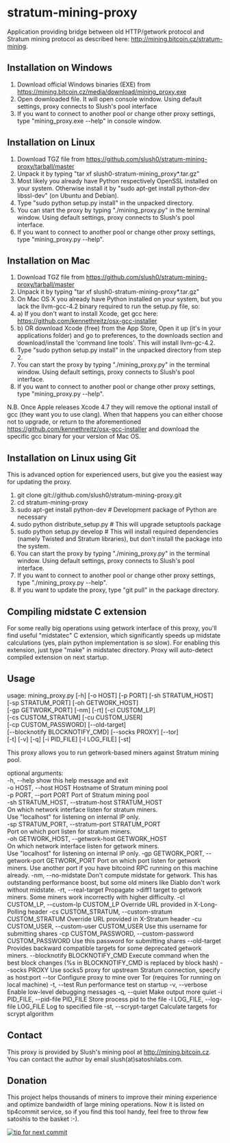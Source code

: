 stratum-mining-proxy
====================

Application providing bridge between old HTTP/getwork protocol and Stratum mining protocol
as described here: http://mining.bitcoin.cz/stratum-mining.

Installation on Windows
-----------------------

1. Download official Windows binaries (EXE) from https://mining.bitcoin.cz/media/download/mining_proxy.exe
2. Open downloaded file. It will open console window. Using default settings, proxy connects to Slush's pool interface
3. If you want to connect to another pool or change other proxy settings, type "mining_proxy.exe --help" in console window.

Installation on Linux
---------------------

1. Download TGZ file from https://github.com/slush0/stratum-mining-proxy/tarball/master
2. Unpack it by typing "tar xf slush0-stratum-mining_proxy*.tar.gz"
3. Most likely you already have Python respectively OpenSSL installed on your system. Otherwise install it by "sudo apt-get install python-dev libssl-dev"
(on Ubuntu and Debian).
3. Type "sudo python setup.py install" in the unpacked directory.
4. You can start the proxy by typing "./mining_proxy.py" in the terminal window. Using default settings,
proxy connects to Slush's pool interface.
5. If you want to connect to another pool or change other proxy settings, type "mining_proxy.py --help".

Installation on Mac
-------------------
1. Download TGZ file from https://github.com/slush0/stratum-mining-proxy/tarball/master
2. Unpack it by typing "tar xf slush0-stratum-mining-proxy*.tar.gz"
3. On Mac OS X you already have Python installed on your system, but you lack the llvm-gcc-4.2 binary required to run the setup.py file, so:
3. a) If you don't want to install Xcode, get gcc here: https://github.com/kennethreitz/osx-gcc-installer
3. b) OR download Xcode (free) from the App Store, Open it up (it's in your applications folder) and go to preferences, to the downloads section and download/install the 'command line tools'. This will install llvm-gc-4.2.
4. Type "sudo python setup.py install" in the unpacked directory from step 2.
5. You can start the proxy by typing "./mining_proxy.py" in the terminal window. Using default settings, proxy connects to Slush's pool interface.
6. If you want to connect to another pool or change other proxy settings, type "mining_proxy.py --help".

N.B. Once Apple releases Xcode 4.7 they will remove the optional install of gcc (they want you to use clang). When that happens you can either choose not to upgrade, or return to the aforementioned https://github.com/kennethreitz/osx-gcc-installer and download the specific gcc binary for your version of Mac OS.

Installation on Linux using Git
-------------------------------
This is advanced option for experienced users, but give you the easiest way for updating the proxy.

1. git clone git://github.com/slush0/stratum-mining-proxy.git
2. cd stratum-mining-proxy
3. sudo apt-get install python-dev # Development package of Python are necessary
4. sudo python distribute_setup.py # This will upgrade setuptools package
5. sudo python setup.py develop # This will install required dependencies (namely Twisted and Stratum libraries),
but don't install the package into the system.
6. You can start the proxy by typing "./mining_proxy.py" in the terminal window. Using default settings,
proxy connects to Slush's pool interface.
7. If you want to connect to another pool or change other proxy settings, type "./mining_proxy.py --help".
8. If you want to update the proxy, type "git pull" in the package directory.

Compiling midstate C extension
------------------------------
For some really big operations using getwork interface of this proxy, you'll find
useful "midstatec" C extension, which significantly speeds up midstate calculations
(yes, plain python implementation is *so* slow). For enabling this extension,
just type "make" in midstatec directory. Proxy will auto-detect compiled extension
on next startup.

Usage
-------------
usage: mining_proxy.py [-h] [-o HOST] [-p PORT] [-sh STRATUM_HOST]  
	[-sp STRATUM_PORT] [-oh GETWORK_HOST]  
	[-gp GETWORK_PORT] [-nm] [-rt] [-cl CUSTOM_LP]  
	[-cs CUSTOM_STRATUM] [-cu CUSTOM_USER]  
	[-cp CUSTOM_PASSWORD] [--old-target]  
	[--blocknotify BLOCKNOTIFY_CMD] [--socks PROXY] [--tor]  
	[-t] [-v] [-q] [-i PID_FILE] [-l LOG_FILE] [-st]  

This proxy allows you to run getwork-based miners against Stratum mining pool.  
  
optional arguments:  
  -h, --help            show this help message and exit  
  -o HOST, --host HOST  Hostname of Stratum mining pool  
  -p PORT, --port PORT  Port of Stratum mining pool  
  -sh STRATUM_HOST, --stratum-host STRATUM_HOST  
                        On which network interface listen for stratum miners.  
                        Use "localhost" for listening on internal IP only.  
  -sp STRATUM_PORT, --stratum-port STRATUM_PORT  
                        Port on which port listen for stratum miners.  
  -oh GETWORK_HOST, --getwork-host GETWORK_HOST  
                        On which network interface listen for getwork miners.  
                        Use "localhost" for listening on internal IP only.
  -gp GETWORK_PORT, --getwork-port GETWORK_PORT
                        Port on which port listen for getwork miners. Use
                        another port if you have bitcoind RPC running on this
                        machine already.
  -nm, --no-midstate    Don't compute midstate for getwork. This has
                        outstanding performance boost, but some old miners
                        like Diablo don't work without midstate.
  -rt, --real-target    Propagate >diff1 target to getwork miners. Some miners
                        work incorrectly with higher difficulty.
  -cl CUSTOM_LP, --custom-lp CUSTOM_LP
                        Override URL provided in X-Long-Polling header
  -cs CUSTOM_STRATUM, --custom-stratum CUSTOM_STRATUM
                        Override URL provided in X-Stratum header
  -cu CUSTOM_USER, --custom-user CUSTOM_USER
                        Use this username for submitting shares
  -cp CUSTOM_PASSWORD, --custom-password CUSTOM_PASSWORD
                        Use this password for submitting shares
  --old-target          Provides backward compatible targets for some
                        deprecated getwork miners.
  --blocknotify BLOCKNOTIFY_CMD
                        Execute command when the best block changes (%s in
                        BLOCKNOTIFY_CMD is replaced by block hash)
  --socks PROXY         Use socks5 proxy for upstream Stratum connection,
                        specify as host:port
  --tor                 Configure proxy to mine over Tor (requires Tor running
                        on local machine)
  -t, --test            Run performance test on startup
  -v, --verbose         Enable low-level debugging messages
  -q, --quiet           Make output more quiet
  -i PID_FILE, --pid-file PID_FILE
                        Store process pid to the file
  -l LOG_FILE, --log-file LOG_FILE
                        Log to specified file
  -st, --scrypt-target  Calculate targets for scrypt algorithm


Contact
-------

This proxy is provided by Slush's mining pool at http://mining.bitcoin.cz. You can contact the author
by email slush(at)satoshilabs.com.

Donation
--------
This project helps thousands of miners to improve their mining experience and optimize bandwidth of large
mining operations. Now it is listed on tip4commit service, so if you find this tool handy, feel free
to throw few satoshis to the basket :-).

[![tip for next commit](http://tip4commit.com/projects/322.svg)](http://tip4commit.com/projects/322)

